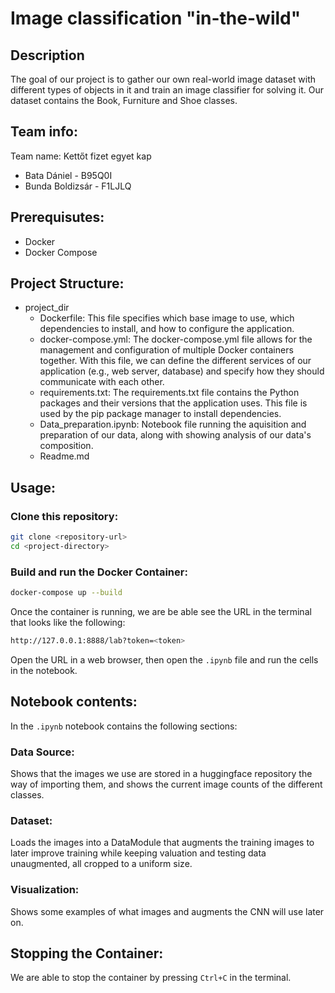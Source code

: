 # Image classification "in-the-wild"
## Description
The goal of our project is to gather our own real-world image dataset with different types of objects in it and train an image classifier for solving it. Our dataset contains the Book, Furniture and Shoe classes.

## Team info:
Team name: Kettőt fizet egyet kap
* Bata Dániel - B95Q0I
* Bunda Boldizsár - F1LJLQ

## Prerequisutes:
* Docker
* Docker Compose

## Project Structure:
* project_dir
    * Dockerfile: This file specifies which base image to use, which dependencies to install, and how to configure the application.
    * docker-compose.yml: The docker-compose.yml file allows for the management and configuration of multiple Docker containers together. With this file, we can define the different services of our application (e.g., web server, database) and specify how they should communicate with each other.
    * requirements.txt: The requirements.txt file contains the Python packages and their versions that the application uses. This file is used by the pip package manager to install dependencies.
    * Data_preparation.ipynb: Notebook file running the aquisition and preparation of our data, along with showing analysis of our data's composition.
    * Readme.md

## Usage:
### Clone this repository:
```bash
git clone <repository-url>
cd <project-directory>
```

### Build and run the Docker Container:
```bash
docker-compose up --build
```
Once the container is running, we are be able see the URL in the  terminal that looks like the following:

```bash
http://127.0.0.1:8888/lab?token=<token>
```
Open the URL in a web browser, then open the `.ipynb` file and run the cells in the notebook.

## Notebook contents:
In the `.ipynb` notebook contains the following sections:
### Data Source:
Shows that the images we use are stored in a huggingface repository the way of importing them, and shows the current image counts of the different classes.
### Dataset:
Loads the images into a DataModule that augments the training images to later improve training while keeping valuation and testing data unaugmented, all cropped to a uniform size.
### Visualization:
Shows some examples of what images and augments the CNN will use later on.

## Stopping the Container:
We are able to stop the container by pressing `Ctrl+C` in the terminal.

